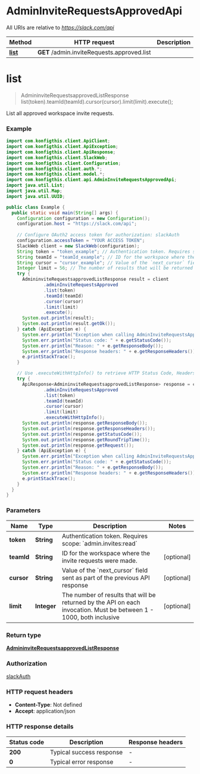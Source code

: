 # AdminInviteRequestsApprovedApi

All URIs are relative to *https://slack.com/api*

| Method | HTTP request | Description |
|------------- | ------------- | -------------|
| [**list**](AdminInviteRequestsApprovedApi.md#list) | **GET** /admin.inviteRequests.approved.list |  |


<a name="list"></a>
# **list**
> AdmininviteRequestsapprovedListResponse list(token).teamId(teamId).cursor(cursor).limit(limit).execute();



List all approved workspace invite requests.

### Example
```java
import com.konfigthis.client.ApiClient;
import com.konfigthis.client.ApiException;
import com.konfigthis.client.ApiResponse;
import com.konfigthis.client.SlackWeb;
import com.konfigthis.client.Configuration;
import com.konfigthis.client.auth.*;
import com.konfigthis.client.model.*;
import com.konfigthis.client.api.AdminInviteRequestsApprovedApi;
import java.util.List;
import java.util.Map;
import java.util.UUID;

public class Example {
  public static void main(String[] args) {
    Configuration configuration = new Configuration();
    configuration.host = "https://slack.com/api";
    
    // Configure OAuth2 access token for authorization: slackAuth
    configuration.accessToken = "YOUR ACCESS TOKEN";
    SlackWeb client = new SlackWeb(configuration);
    String token = "token_example"; // Authentication token. Requires scope: `admin.invites:read`
    String teamId = "teamId_example"; // ID for the workspace where the invite requests were made.
    String cursor = "cursor_example"; // Value of the `next_cursor` field sent as part of the previous API response
    Integer limit = 56; // The number of results that will be returned by the API on each invocation. Must be between 1 - 1000, both inclusive
    try {
      AdmininviteRequestsapprovedListResponse result = client
              .adminInviteRequestsApproved
              .list(token)
              .teamId(teamId)
              .cursor(cursor)
              .limit(limit)
              .execute();
      System.out.println(result);
      System.out.println(result.getOk());
    } catch (ApiException e) {
      System.err.println("Exception when calling AdminInviteRequestsApprovedApi#list");
      System.err.println("Status code: " + e.getStatusCode());
      System.err.println("Reason: " + e.getResponseBody());
      System.err.println("Response headers: " + e.getResponseHeaders());
      e.printStackTrace();
    }

    // Use .executeWithHttpInfo() to retrieve HTTP Status Code, Headers and Request
    try {
      ApiResponse<AdmininviteRequestsapprovedListResponse> response = client
              .adminInviteRequestsApproved
              .list(token)
              .teamId(teamId)
              .cursor(cursor)
              .limit(limit)
              .executeWithHttpInfo();
      System.out.println(response.getResponseBody());
      System.out.println(response.getResponseHeaders());
      System.out.println(response.getStatusCode());
      System.out.println(response.getRoundTripTime());
      System.out.println(response.getRequest());
    } catch (ApiException e) {
      System.err.println("Exception when calling AdminInviteRequestsApprovedApi#list");
      System.err.println("Status code: " + e.getStatusCode());
      System.err.println("Reason: " + e.getResponseBody());
      System.err.println("Response headers: " + e.getResponseHeaders());
      e.printStackTrace();
    }
  }
}

```

### Parameters

| Name | Type | Description  | Notes |
|------------- | ------------- | ------------- | -------------|
| **token** | **String**| Authentication token. Requires scope: &#x60;admin.invites:read&#x60; | |
| **teamId** | **String**| ID for the workspace where the invite requests were made. | [optional] |
| **cursor** | **String**| Value of the &#x60;next_cursor&#x60; field sent as part of the previous API response | [optional] |
| **limit** | **Integer**| The number of results that will be returned by the API on each invocation. Must be between 1 - 1000, both inclusive | [optional] |

### Return type

[**AdmininviteRequestsapprovedListResponse**](AdmininviteRequestsapprovedListResponse.md)

### Authorization

[slackAuth](../README.md#slackAuth)

### HTTP request headers

 - **Content-Type**: Not defined
 - **Accept**: application/json

### HTTP response details
| Status code | Description | Response headers |
|-------------|-------------|------------------|
| **200** | Typical success response |  -  |
| **0** | Typical error response |  -  |

